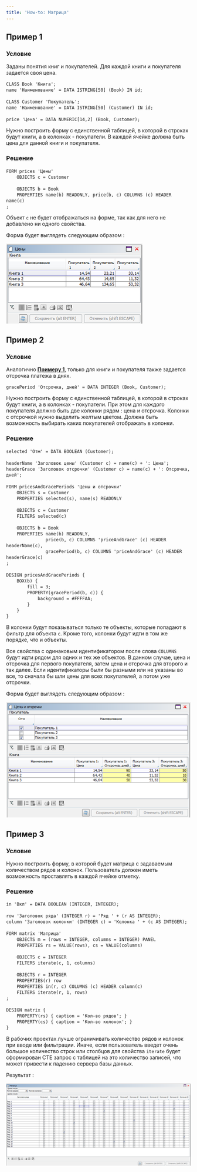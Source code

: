 ```yaml
---
title: 'How-to: Матрица'
---
```


## Пример 1

### Условие

Заданы понятия книг и покупателей. Для каждой книги и покупателя задается своя цена.

```lsf
CLASS Book 'Книга';
name 'Наименование' = DATA ISTRING[50] (Book) IN id;

CLASS Customer 'Покупатель';
name 'Наименование' = DATA ISTRING[50] (Customer) IN id;

price 'Цена' = DATA NUMERIC[14,2] (Book, Customer);
```

Нужно построить форму с единственной таблицей, в которой в строках будут книги, а в колонках - покупатели. В каждой ячейке должна быть цена для данной книги и покупателя.

### Решение

```lsf
FORM prices 'Цены'
    OBJECTS c = Customer

    OBJECTS b = Book
    PROPERTIES name(b) READONLY, price(b, c) COLUMNS (c) HEADER name(c)
;
```

Объект `c` не будет отображаться на форме, так как для него не добавлено ни одного свойства.

Форма будет выглядеть следующим образом :

![](images/How-to_Matrix_ex1.png)

## Пример 2

### Условие

Аналогично [**Примеру 1**](#пример-1), только для книги и покупателя также задается отсрочка платежа в днях.

```lsf
gracePeriod 'Отсрочка, дней' = DATA INTEGER (Book, Customer);
```

Нужно построить форму с единственной таблицей, в которой в строках будут книги, а в колонках - покупатели. При этом для каждого покупателя должно быть две колонки рядом : цена и отсрочка. Колонки с отсрочкой нужно выделить желтым цветом. Должна быть возможность выбирать каких покупателей отображать в колонки.

### Решение

```lsf
selected 'Отм' = DATA BOOLEAN (Customer);

headerName 'Заголовок цены' (Customer c) = name(c) + ': Цена';
headerGrace 'Заголовок отсрочки' (Customer c) = name(c) + ': Отсрочка, дней';

FORM pricesAndGracePeriods 'Цены и отсрочки'
    OBJECTS s = Customer
    PROPERTIES selected(s), name(s) READONLY

    OBJECTS c = Customer
    FILTERS selected(c)

    OBJECTS b = Book
    PROPERTIES name(b) READONLY,
               price(b, c) COLUMNS 'priceAndGrace' (c) HEADER headerName(c),
               gracePeriod(b, c) COLUMNS 'priceAndGrace' (c) HEADER headerGrace(c)
;

DESIGN pricesAndGracePeriods {
    BOX(b) {
        fill = 3;
        PROPERTY(gracePeriod(b, c)) {
            background = #FFFFAA;
        }
    }
}
```

В колонки будут показываться только те объекты, которые попадают в фильтр для объекта `c`. Кроме того, колонки будут идти в том же порядке, что и объекты.

Все свойства с одинаковым идентификатором после слова `COLUMNS` будут идти рядом для одних и тех же объектов. В данном случае, цена и отсрочка для первого покупателя, затем цена и отсрочка для второго и так далее. Если идентификаторы были бы разными или не указаны во все, то сначала бы шли цены для всех покупателей, а потом уже отсрочки.

Форма будет выглядеть следующим образом :

![](images/How-to_Matrix_ex2.png)

## Пример 3

### Условие

Нужно построить форму, в которой будет матрица с задаваемым количеством рядов и колонок. Пользователь должен иметь возможность проставлять в каждой ячейке отметку.

### Решение

```lsf
in 'Вкл' = DATA BOOLEAN (INTEGER, INTEGER);

row 'Заголовок ряда' (INTEGER r) = 'Ряд ' + (r AS INTEGER);
column 'Заголовок колонки' (INTEGER c) = 'Колонка ' + (c AS INTEGER);

FORM matrix 'Матрица'
    OBJECTS m = (rows = INTEGER, columns = INTEGER) PANEL
    PROPERTIES rs = VALUE(rows), cs = VALUE(columns)

    OBJECTS c = INTEGER
    FILTERS iterate(c, 1, columns)

    OBJECTS r = INTEGER
    PROPERTIES(r) row
    PROPERTIES in(r, c) COLUMNS (c) HEADER column(c)
    FILTERS iterate(r, 1, rows)
;

DESIGN matrix {
    PROPERTY(rs) { caption = 'Кол-во рядов'; }
    PROPERTY(cs) { caption = 'Кол-во колонок'; }
}
```

В рабочих проектах лучше ограничивать количество рядов и колонок при вводе или фильтрации. Иначе, если пользователь введет очень большое количество строк или столбцов для свойства `iterate` будет сформирован CTE запрос с таблицей на это количество записей, что может привести к падению сервера базы данных.

Результат :

![](images/How-to_Matrix_ex3.png)
